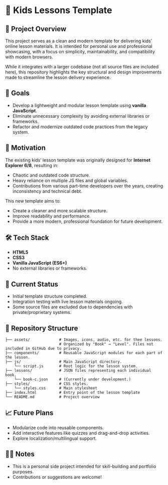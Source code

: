 # 🧒 Kids Lessons Template

## 📌 Project Overview

This project serves as a clean and modern template for delivering kids’ online lesson materials. It is intended for personal use and professional showcasing, with a focus on simplicity, maintainability, and compatibility with modern browsers.

While it integrates with a larger codebase (not all source files are included here), this repository highlights the key structural and design improvements made to streamline the lesson delivery experience.

## 🎯 Goals

- Develop a lightweight and modular lesson template using **vanilla JavaScript**.
- Eliminate unnecessary complexity by avoiding external libraries or frameworks.
- Refactor and modernize outdated code practices from the legacy system.

## 🧠 Motivation

The existing kids’ lesson template was originally designed for **Internet Explorer 6/8**, resulting in:
- Chaotic and outdated code structure.
- Heavy reliance on multiple JS files and global variables.
- Contributions from various part-time developers over the years, creating inconsistency and technical debt.

This new template aims to:
- Create a cleaner and more scalable structure.
- Improve readability and performance.
- Provide a more modern, professional foundation for future development.

## 🛠️ Tech Stack

- **HTML5**
- **CSS3**
- **Vanilla JavaScript (ES6+)**
- No external libraries or frameworks.

## 🚧 Current Status

- Initial template structure completed.
- Integration testing with live lesson materials ongoing.
- Some source files are excluded due to dependencies with private/proprietary systems.

## 📁 Repository Structure

```
├── assets/             # Images, icons, audio, etc. for thee lessons.
                        # Organized by "Book" → "Level". Files not included in GitHub due to privacy.
├── components/         # Reusable JavaScript modules for each part of the lesson.
├── js/                 # Main JavaScript directory.
    └── script.js       # Root logic for the lesson system.
├── lessons/            # JSON files representing each individual book.
    └── book-c.json     # (Currently under development.)
├── styles/             # CSS styles.
    └── styles.css      # Main stylesheet
├── index.html          # Entry point of the lesson template 
└── README.md           # Project overview
```

## 📈 Future Plans

- Modularize code into reusable components.
- Add interactive features like quizzes and drag-and-drop activities.
- Explore localization/multilingual support.

## 🙋‍♂️ Notes

- This is a personal side project intended for skill-building and portfolio purposes.
- Contributions or suggestions are welcome!
